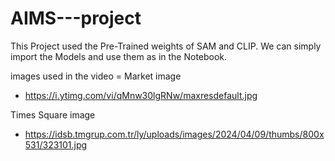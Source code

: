 # AIMS---project
This Project used the Pre-Trained weights of SAM and CLIP. 
We can simply import the Models and use them as in the Notebook. 

images used in the video = 
Market image
- https://i.ytimg.com/vi/qMnw30lgRNw/maxresdefault.jpg

Times Square image
- https://idsb.tmgrup.com.tr/ly/uploads/images/2024/04/09/thumbs/800x531/323101.jpg
